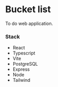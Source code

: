 # Bucket list
To do web application.

### Stack
* React
* Typescript
* Vite
* PostgreSQL
* Express
* Node
* Tailwind